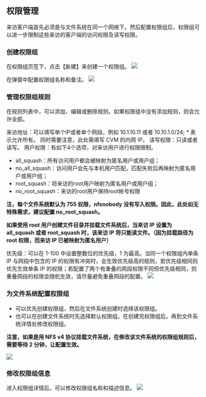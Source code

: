## 权限管理
来访客户端首先必须是与文件系统在同一个网络下。然后配置权限组后，权限组可以进一步限制这些来访的客户端的访问权限及读写权限。

### 创建权限组
在权限组页签下，点击【新建】来创建一个权限组。
![](http://imgcache.tce.fsphere.cn/image/mc.qcloudimg.com/static/img/97e13cd68ef5222536a0fef699cf41c7/image.png)

在弹窗中配置权限组名称和备注。
![](http://imgcache.tce.fsphere.cn/image/mc.qcloudimg.com/static/img/384cd8ccc219798ffd7eb1cef7c3018e/image.png)

### 管理权限组规则
在规则列表中，可以添加、编辑或删除规则。如果权限组中没有添加规则，则会允许全部。

来访地址：可以填写单个IP或者单个网段，例如 10.1.10.11 或者 10.10.1.0/24; * 表示允许所有。 同时需要注意，此处需填写 CVM 的内网 IP。
读写权限：只读或者读写。 
用户权限：有如下4个选项，对来访用户进行权限限制。

* 	all_squash：所有访问用户都会被映射为匿名用户或用户组；
* 	no_all_squash：访问用户会先与本机用户匹配，匹配失败后再映射为匿名用户或用户组；
* 	root_squash：将来访的root用户映射为匿名用户或用户组；
* 	no_root_squash：来访的root用户保持root帐号权限

**注，每个文件系统默认为 755 权限，nfsnobody 没有写入权限。因此，此处如无特殊需求，建议配置 no_root_squash。**

**如果使用 root 用户创建文件目录并挂载文件系统后，当来访 IP 设置为 all_squash 或者 root_squash 时，该来访 IP 将只能读文件。（因为挂载路径为 root 权限，而来访 IP 已被映射为匿名用户）**

优先级：可以在 1-100 中设置整数位的优先级，1 为最高。当同一个权限组内单条 IP 与网段中包含的 IP 的权限有冲突时，会生效优先级高的规则，若优先级相同则优先生效单条 IP 的权限；若配置了两个有重叠的网段权限不同但优先级相同，则重叠网段的权限会随机生效，请尽量避免重叠网段的配置。 
![](http://imgcache.tce.fsphere.cn/image/mc.qcloudimg.com/static/img/1c2662c3a4ab972aa4f1cdc42806116b/image.png)


### 为文件系统配置权限组

* 可以优先创建权限组，然后在文件系统创建时选择该权限组。
* 也可以在创建文件系统时先选择默认权限组，在创建完权限组后，再到文件系统详情处修改权限组。

**注意，如果是用 NFS v4 协议挂载文件系统，在修改该文件系统的权限组规则后，需要等待 2 分钟，让配置生效。**

![](http://imgcache.tce.fsphere.cn/image/mc.qcloudimg.com/static/img/b22d7373fb7838ed63b8a176f4616461/image.png)

### 修改权限组信息
进入权限组详情后，可以修改权限组名称和描述信息。
![](http://imgcache.tce.fsphere.cn/image/mc.qcloudimg.com/static/img/1a738d689985e7d85daf72422b707929/image.png)




